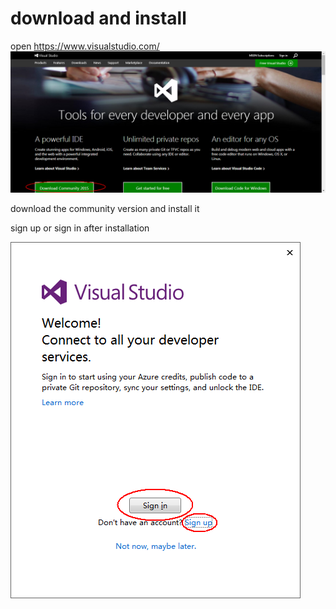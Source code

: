 # download and install

open <https://www.visualstudio.com/>
![vs_download](https://raw.githubusercontent.com/ouiyeah/visualstudio/master/img/vs_download.png "vs_download")

download the community version and install it

sign up or sign in after installation

![vs_signin](https://raw.githubusercontent.com/ouiyeah/visualstudio/master/img/vs_signin.png "vs_signin")
